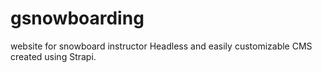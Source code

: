 # gsnowboarding
website for snowboard instructor
Headless and easily customizable CMS created using Strapi.
